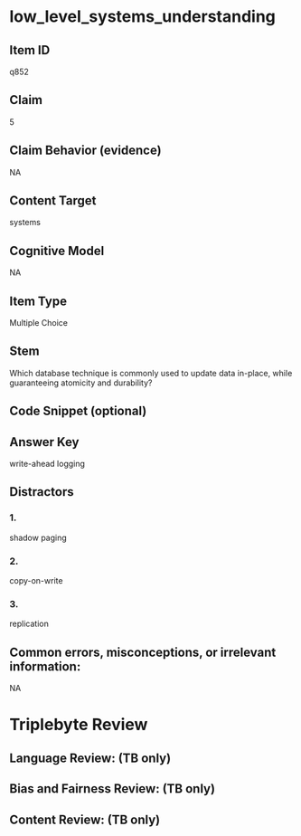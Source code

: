 # low_level_systems_understanding

## Item ID
q852

## Claim
5

## Claim Behavior (evidence)
NA

## Content Target
systems

## Cognitive Model
NA

## Item Type
Multiple Choice

## Stem
Which database technique is commonly used to update data in-place, while guaranteeing atomicity and durability?

## Code Snippet (optional)


## Answer Key
write-ahead logging

## Distractors

### 1.
shadow paging

### 2.
copy-on-write

### 3.
replication

## Common errors, misconceptions, or irrelevant information:
NA

# Triplebyte Review


## Language Review: (TB only)


## Bias and Fairness Review: (TB only)


## Content Review: (TB only)

